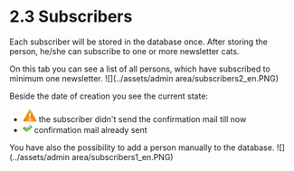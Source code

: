 # 2.3 Subscribers

Each subscriber will be stored in the database once. After storing the person, he/she can subscribe to one or more newsletter cats.

On this tab you can see a list of all persons, which have subscribed to minimum one newsletter.
![](../assets/admin area/subscribers2_en.PNG)

Beside the date of creation you see the current state:
* ![](../assets/xn_icons/alert.png) the subscriber didn't send the confirmation mail till now
* ![](../assets/xn_icons/xn_ok.png)  confirmation mail already sent
 
You have also the possibility to add a person manually to the database.
![](../assets/admin area/subscribers1_en.PNG)

